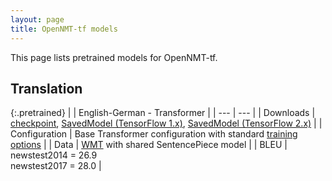 ```yaml
---
layout: page
title: OpenNMT-tf models
---
```


This page lists pretrained models for OpenNMT-tf.

## Translation

{:.pretrained}
| | English-German - Transformer |
| --- | --- |
| Downloads | [checkpoint](https://s3.amazonaws.com/opennmt-models/averaged-ende-ckpt500k.tar.gz), [SavedModel (TensorFlow 1.x)](https://s3.amazonaws.com/opennmt-models/averaged-ende-export500k.tar.gz), [SavedModel (TensorFlow 2.x)](https://s3.amazonaws.com/opennmt-models/averaged-ende-export500k-v2.tar.gz) |
| Configuration | Base Transformer configuration with standard [training options](https://github.com/OpenNMT/OpenNMT-tf/tree/master/scripts/wmt) |
| Data | [WMT](https://s3.amazonaws.com/opennmt-trainingdata/wmt_ende_sp.tar.gz) with shared SentencePiece model |
| BLEU | newstest2014 = 26.9<br/>newstest2017 = 28.0 |
